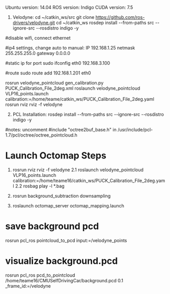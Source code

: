 Ubuntu version: 14.04
ROS version: Indigo
CUDA version: 7.5

1. Velodyne:
cd ~/catkin_ws/src
git clone https://github.com/ros-drivers/velodyne.git
cd ~/catkin_ws
rosdep install --from-paths src --ignore-src --rosdistro indigo -y

#disable wifi, connect ethernet 

#ip4 settings, change auto to manual: 
IP 192.168.1.25
netmask 255.255.255.0
gateway 0.0.0.0

#static ip for port
sudo ifconfig eth0 192.168.3.100

#route
sudo route add 192.168.1.201 eth0

rosrun velodyne_pointcloud gen_calibration.py PUCK_Calibration_File_2deg.xml
roslaunch velodyne_pointcloud VLP16_points.launch calibration:=/home/teame/catkin_ws/PUCK_Calibration_File_2deg.yaml
rosrun rviz rviz -f velodyne

2. PCL Installation:
rosdep install --from-paths src --ignore-src --rosdistro indigo -y

#notes:
uncomment #include "octree2buf_base.h" in /usr/include/pcl-1.7/pcl/octree/octree_pointcloud.h



# Launch Octomap Steps
1. rosrun rviz rviz -f velodyne
2.1 roslaunch velodyne_pointcloud VLP16_points.launch calibration:=/home/teame16/catkin_ws/PUCK_Calibration_File_2deg.yaml
2.2 rosbag play -l *.bag 
3. rosrun background_subtraction downsampling 

3. roslaunch octomap_server octomap_mapping.launch 

# save background pcd
rosrun pcl_ros pointcloud_to_pcd input:=/velodyne_points

# visualize background.pcd
rosrun pcl_ros pcd_to_pointcloud /home/teame16/CMUSelfDrivingCar/background.pcd 0.1 _frame_id:=/velodyne